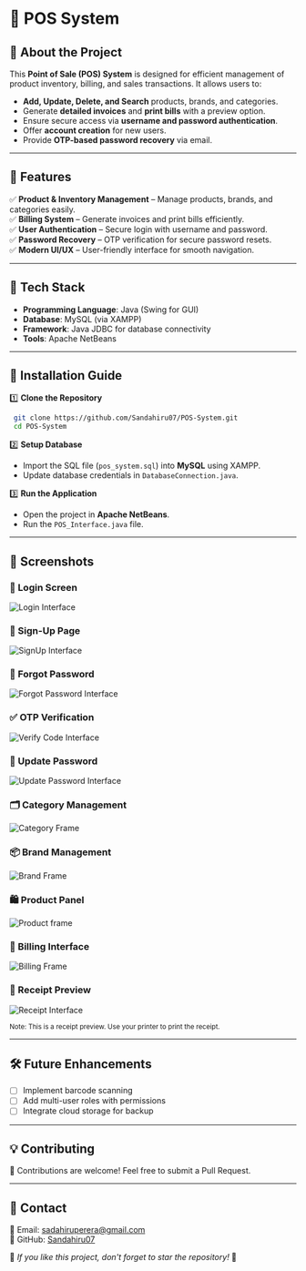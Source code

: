 # 📌 POS System

## 🛒 About the Project
This **Point of Sale (POS) System** is designed for efficient management of product inventory, billing, and sales transactions. It allows users to:
- **Add, Update, Delete, and Search** products, brands, and categories.
- Generate **detailed invoices** and **print bills** with a preview option.
- Ensure secure access via **username and password authentication**.
- Offer **account creation** for new users.
- Provide **OTP-based password recovery** via email.

---

## 🚀 Features
✅ **Product & Inventory Management** – Manage products, brands, and categories easily.  
✅ **Billing System** – Generate invoices and print bills efficiently.  
✅ **User Authentication** – Secure login with username and password.  
✅ **Password Recovery** – OTP verification for secure password resets.  
✅ **Modern UI/UX** – User-friendly interface for smooth navigation.  

---

## 🔧 Tech Stack
- **Programming Language**: Java (Swing for GUI)
- **Database**: MySQL (via XAMPP)
- **Framework**: Java JDBC for database connectivity
- **Tools**: Apache NetBeans

---

## 📂 Installation Guide
1️⃣ **Clone the Repository**
```sh
 git clone https://github.com/Sandahiru07/POS-System.git
 cd POS-System
```

2️⃣ **Setup Database**
- Import the SQL file (`pos_system.sql`) into **MySQL** using XAMPP.
- Update database credentials in `DatabaseConnection.java`.

3️⃣ **Run the Application**
- Open the project in **Apache NetBeans**.
- Run the `POS_Interface.java` file.

---

## 📸 Screenshots

### 🔐 Login Screen  
![Login Interface](src/Photoes/Login.jpg)

### 📝 Sign-Up Page  
![SignUp Interface](src/Photoes/SignUp.jpg)

### 🔄 Forgot Password  
![Forgot Password Interface](src/Photoes/Forgot.jpg)

### ✅ OTP Verification  
![Verify Code Interface](src/Photoes/verifycode.jpg)

### 🔑 Update Password  
![Update Password Interface](src/Photoes/UpdatePassword.jpg)

### 🗂️ Category Management  
![Category Frame](src/Photoes/Category.jpg)

### 📦 Brand Management  
![Brand Frame](src/Photoes/Brand.jpg)

### 🛍️ Product Panel  
![Product frame](src/Photoes/Product.jpg)

### 🧾 Billing Interface  
![Billing Frame](src/Photoes/Billing.jpg)

### 🧾 Receipt Preview  
![Receipt Interface](src/Photoes/Receipt.jpg)


<small>Note: This is a receipt preview. Use your printer to print the receipt.</small>

---

## 🛠️ Future Enhancements
- [ ] Implement barcode scanning
- [ ] Add multi-user roles with permissions
- [ ] Integrate cloud storage for backup

---

## 💡 Contributing
🚀 Contributions are welcome! Feel free to submit a Pull Request.  

---

## 📩 Contact
📧 Email: sadahiruperera@gmail.com  
🔗 GitHub: [Sandahiru07](https://github.com/Sandahiru07)  

🌟 *If you like this project, don't forget to star the repository!* 🌟
